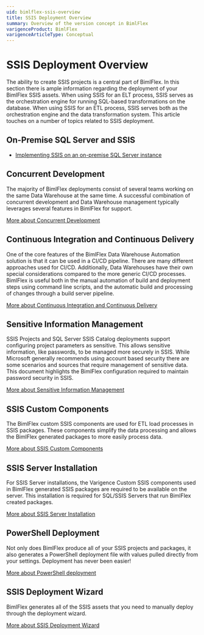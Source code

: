 ```yaml
---
uid: bimlflex-ssis-overview
title: SSIS Deployment Overview
summary: Overview of the version concept in BimlFlex
varigenceProduct: BimlFlex
varigenceArticleType: Conceptual
---
```

# SSIS Deployment Overview

The ability to create SSIS projects is a central part of BimlFlex. In this section there is ample information regarding the deployment of your BimlFlex SSIS assets. When using SSIS for an ELT process, SSIS serves as the orchestration engine for running SQL-based transformations on the database. When using SSIS for an ETL process, SSIS serves both as the orchestration engine and the data transformation system. This article touches on a number of topics related to SSIS deployment.

## On-Premise SQL Server and SSIS

* [Implementing SSIS on an on-premise SQL Server instance](xref:ssis-on-prem-sql-server)

## Concurrent Development

The majority of BimlFlex deployments consist of several teams working on the same Data Warehouse at the same time. A successful combination of concurrent development and Data Warehouse management typically leverages several features in BimlFlex for support.

[More about Concurrent Development](xref:bimlflex-ssis-concurrent-development)

## Continuous Integration and Continuous Delivery

One of the core features of the BimlFlex Data Warehouse Automation solution is that it can be used in a CI/CD pipeline. There are many different approaches used for CI/CD. Additionally, Data Warehouses have their own special considerations compared to the more generic CI/CD processes. BimlFlex is useful both in the manual automation of build and deployment steps using command line scripts, and the automatic build and processing of changes through a build server pipeline.

[More about Continuous Integration and Continuous Delivery](xref:bimlflex-ssis-continuous-integration-and-continuous-delivery)

## Sensitive Information Management

SSIS Projects and SQL Server SSIS Catalog deployments support configuring project parameters as sensitive. This allows sensitive information, like passwords, to be managed more securely in SSIS. While Microsoft generally recommends using account based security there are some scenarios and sources that require management of sensitive data. This document highlights the BimlFlex configuration required to maintain password security in SSIS.

[More about Sensitive Information Management](xref:bimlflex-ssis-deployment-sensitive-info-management)

## SSIS Custom Components

The BimlFlex custom SSIS components are used for ETL load processes in SSIS packages. These components simplify the data processing and allows the BimlFlex generated packages to more easily process data.

[More about SSIS Custom Components](xref:bimlflex-ssis-custom-components)

## SSIS Server Installation

For SSIS Server installations, the Varigence Custom SSIS components used in BimlFlex generated SSIS packages are required to be available on the server.
This installation is required for SQL/SSIS Servers that run BimlFlex created packages.

[More about SSIS Server Installation](xref:bimlflex-ssis-deployment-ssis-server-install)

## PowerShell Deployment

Not only does BimlFlex produce all of your SSIS projects and packages, it also generates a PowerShell deployment file with values pulled directly from your settings. Deployment has never been easier!

[More about PowerShell deployment](xref:bimlflex-ssis-using-powershell)

## SSIS Deployment Wizard

BimlFlex generates all of the SSIS assets that you need to manually deploy through the deployment wizard.

[More about SSIS Deployment Wizard](xref:bimlflex-ssis-deployment-wizard)
